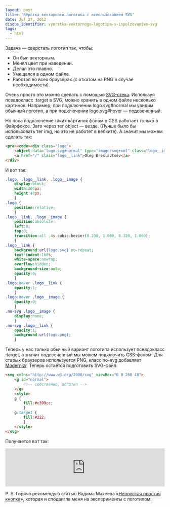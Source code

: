 ```yaml
---
layout: post
title: 'Вёрстка векторного логотипа с использованием SVG'
date: Jul 27, 2012
disqus_identifier: vyorstka-vektornogo-logotipa-s-ispolzovaniem-svg
tags:
  - html
---
```


Задача — сверстать логотип так, чтобы:

- Он был векторным.
- Менял цвет при наведении.
- Делал это плавно.
- Умещался в одном файле.
- Работал во всех браузерах (с откатом на PNG в случае необходимости).

<!-- cut -->

Очень просто это можно сделать с помощью [SVG-стека](http://simurai.com/post/20251013889/svg-stacks). Используя псевдокласс :target в SVG, можно хранить в одном файле несколько картинок. Например, при подключении logo.svg#normal мы увидим обычный логотип, а при подключении logo.svg#hover — подсвеченный.

Но пока подключение таких картинок фоном в CSS работает только в Файрфоксе. Зато через тег object — везде. (Лучше было бы использовать тег img, но это не работет в вебките). А значит мы можем сделать так:

```html
<pre><code><div class="logo">
	<object data="logo.svg#normal" type="image/svg+xml" class="logo__image"></object>
	<a href="/" class="logo__link">Oleg Breslavtsev</a>
</div>
```

И вот так:

```css
.logo, .logo__link, .logo__image {
	display:block;
	width:260px;
	height:48px;
	}
.logo {
	position:relative;
	}
.logo__link, .logo__image {
	position:absolute;
	left:0;
	top:0;
	transition:all .4s cubic-bezier(0.230, 1.000, 0.320, 1.000);
	}
.logo__link {
	background:url(logo.svg) no-repeat;
	text-indent:100%;
	white-space:nowrap;
	overflow:hidden;
	background-size:auto;
	opacity:0;
	}
.logo:hover .logo__link {
	opacity:1;
	}
.logo:hover .logo__image {
	opacity:0;
	}
.no-svg .logo__image {
	display:none;
	}
.no-svg .logo__link {
	opacity:1;
	background:url(logo.png);
	}
```

Теперь у нас только обычный вариант логотипа использует псевдокласс :target, а значит подсвеченный мы можем подключить CSS-фоном. Для старых браузеров используется PNG, класс no-svg добавляет [Modernizr](http://modernizr.com/). Теперь остаётся подготовить SVG-файл:

```html
<svg xmlns="http://www.w3.org/2000/svg" viewBox="0 0 260 48">
	<g id="normal">
		<!-- собственно, логотип -->
	</g>
	<style>
	g {
		fill:#c399cc;
		}
	g:target {
		fill:#222;
		}
	</style>
</svg>
```

Получается вот так:

<iframe style="width: 100%; height: 120px" src="http://jsfiddle.net/sapegin/LGkqP/embedded/result/" allowfullscreen="allowfullscreen" frameborder="0"></iframe>

P. S. Горячо рекомендую статью Вадима Макеева «[Непростая простая кнопка](http://pepelsbey.net/2012/07/uneasy-easy-button/)», которая и сподвигла меня на эксперименты с логотипом.

